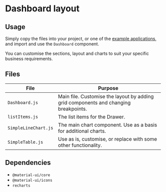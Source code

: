 # Dashboard layout

## Usage

Simply copy the files into your project, or one of the [example applications](https://github.com/mui-org/material-ui/tree/master/examples), and import and use the `Dashboard` component.

You can customise the sections, layout and charts to suit your specific business requirements.

## Files

| File                 | Purpose                                                                             |
| -------------------- | ----------------------------------------------------------------------------------- |
| `Dashboard.js`       | Main file. Customise the layout by adding grid components and changing breakpoints. |
| `listItems.js`       | The list items for the Drawer.                                                      |
| `SimpleLineChart.js` | The main chart component. Use as a basis for additional charts.                     |
| `SimpleTable.js`     | Use as is, customise, or replace with some other functionality.                     |

## Dependencies

- `@material-ui/core`
- `@material-ui/icons`
- `recharts`